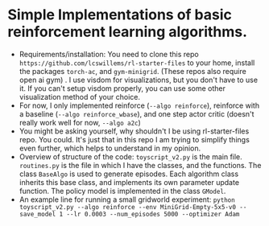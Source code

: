 # Simple Implementations of basic reinforcement learning algorithms. 

* Requirements/installation: You need to clone this repo `https://github.com/lcswillems/rl-starter-files` to your home, install the packages `torch-ac`, and `gym-minigrid`. (These repos also require open ai gym) . I use visdom for visualizations, but you don't have to use it. If you can't setup visdom properly, you can use some other visualization method of your choice. 
* For now, I only implemented reinforce (`--algo reinforce`), reinforce with a baseline (`--algo reinforce_wbase`), and one step actor critic (doesn't really work well for now, `--algo a2c`)
* You might be asking yourself, why shouldn't I be using rl-starter-files repo. You could. It's just that in this repo I am trying to simplify things even further, which helps to understand in my opinion. 
* Overview of structure of the code: `toyscript_v2.py` is the main file. `routines.py` is the file in which I have the classes, and the functions. The class `BaseAlgo` is used to generate episodes. Each algorithm class inherits this base class, and implements its own parameter update function. The policy model is implemented in the class `GModel`.
* An example line for running a small gridworld experiment: 
```python toyscript_v2.py --algo reinforce --env MiniGrid-Empty-5x5-v0 --save_model 1 --lr 0.0003 --num_episodes 5000 --optimizer Adam```


 
